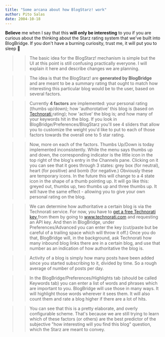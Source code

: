 ```yaml
---
title: "Some arcana about how BlogStarz! work"
author: Pito Salas
date: 2004-10-18
---
```




**Believe** me when I say that this **will only be interesting** to you if you
are curious about the thinking about the Starz rating system that we've built
into BlogBridge. If you don't have a burning curiosity, trust me, it will put
you to sleep 🙂

>>

>> The basic idea for the BlogStarz! mechanism is simple but the UI at this
point is still confusing practically everyone. I will explain it here and
describe changes we are planning.

>>

>> The idea is that the BlogStarz! are **generated by BlogBridge** and are
meant to be a summary rating that ought to match how interesting this
particular blog would be to the user, based on several factors.

>>

>> Currently **4 factors** are implemented: your personal rating (thumbs
up/down); how 'authorotative' this blog is (based on [Technorati
](<http://www.technorati.com>)rating); how 'active' the blog is; and how many
of your keywords hit in the blog. If you look in
BlogBridge/Preferences/BlogStarz you'll see 4 sliders that allow you to
customize the weight you'd like to put to each of those factors towards the
overall one to 5 star rating.

>>

>> Now, more on each of the factors. Thumbs Up/Down is today implemented
inconsistently. While the menu says thumbs up and down, the corresponding
indicator is the little icon in the top right of the blog's entry in the
Channels pane. Clicking on it you can see that it goes through 3 states: grey
box (for neutral), heart (for positive) and bomb (for negative.) Obviously
these are temporary icons. In the future this will change to a 4 state icon in
the shape of a thumb pointing up. It will go like this: greyed out, thumbs up,
two thumbs up and three thumbs up. It will have the same effect - allowing you
to give your own personal rating on the blog.

>>

>> We can determine how authoritative a certain blog is via the Technorati
service. For now, you have to [get a free Technorati key
](<http://www.technorati.com/members/signup.html>)from them by going to
www.technorati.com and requesting an API key. And then in BlogBridge, under
Preferences/Advanced you can enter the key (cut/paste but be careful of a
trailing space which will throw it off.) Once you do that, BlogBridge will, in
the background, ask Technorati how many inbound blog links there are in a
certain blog, and use that number as an indication of how authoritative the
blog is.

>>

>> Activity of a blog is simply how many posts have been added since you
started subscribing to it, divided by time. So a rough average of number of
posts per day.

>>

>> In the BlogBridge/Preferences/Highlights tab (should be called Keywords
tab) you can enter a list of words and phrases which are important to you.
BlogBridge will use those in many ways. It will highlight those words wherever
it sees them. It will also count them and rate a blog higher if there are a
lot of hits.

>>

>> You can see that this is a pretty elaborate, and overly configurable
scheme. That's because we are still trying to learn which of these factors (or
others) are the best predictor of the subjective "how interesting will you
find this blog" question, which the Starz are meant to convey.


